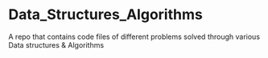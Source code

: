 # Data_Structures_Algorithms
A repo that contains code files of different problems solved through various Data structures &amp; Algorithms
